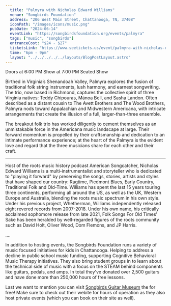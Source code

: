```yaml
---
  title: "Palmyra with Nicholas Edward Williams"
  venue: "Songbirds Foundation"
  address: "206 West Main Street, Chattanooga, TN, 37408"
  iconPath: "/images/icons/music.png"
  pubDate: "2024-06-14"
  eventLink: "https://songbirdsfoundation.org/events/palmyra"
  tags: ["music", "songbirds"]
  entranceCost: "$24 - $27"
  ticketsLink: "https://www.seetickets.us/event/palmyra-with-nicholas-edward-williams/596769"
  time: "6pm - 9pm"
  layout: "../../../../../layouts/BlogPostLayout.astro"
---
```


Doors at 6:00 PM
Show at 7:00 PM
Seated Show

Birthed in Virginia’s Shenandoah Valley, Palmyra explores the fusion of traditional folk string instruments, lush harmony, and earnest songwriting. The trio, now based in Richmond, captures the collective spirit of three Virginia natives: Teddy Chipouras, Mānoa Bell, and Sasha Landon. Often described as a distant cousin to The Avett Brothers and The Wood Brothers, Palmyra nods toward Appalachian and Midwestern Americana, with intricate arrangements that create the illusion of a full, larger-than-three ensemble. 

The breakout folk trio has worked diligently to cement themselves as an unmistakable force in the Americana music landscape at large. Their forward momentum is propelled by their craftsmanship and dedication to an intimate performance experience; at the heart of the Palmyra is the evident love and regard that the three musicians share for each other and their craft.

- - -

Host of the roots music history podcast American Songcatcher, Nicholas Edward Williams is a multi-instrumentalist and storyteller who is dedicated to "playing it forward" by preserving the songs, stories, artists and styles that have shaped our country: Ragtime, Piedmont Blues, Early Country, Traditional Folk and Old-Time. Williams has spent the last 15 years touring three continents, performing all around the US, as well as the UK, Western Europe and Australia, blending the roots music spectrum in his own style. Under his previous project, Whetherman, Williams independently released eight revered records from 2007-2018. Under his own name, his critically acclaimed sophomore release from late 2021, Folk Songs For Old Times' Sake has been heralded by well-regarded figures of the roots community such as David Holt, Oliver Wood, Dom Flemons, and JP Harris.

....

In addition to hosting events, the Songbirds Foundation runs a variety of music focused initiatives for kids in Chattanooga. Helping to address a decline in public school music funding, supporting Cognitive Behavioral Music Therapy initiatives. They also bring student groups in to learn about the technical side of music with a focus on the STEAM behind components like guitars, pedals, and amps. In total they've donated over 2,500 guitars and have done more than 250,000 hours of free lessons. 

Last we want to mention you can visit <a href="https://songbirdsfoundation.org/museum/" target="_blank">Songbirds Guitar Museum</a> the for free! Make sure to check out their webite for hours of operation as they also host private events (which you can book on their site as well).